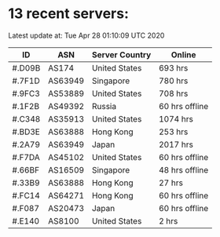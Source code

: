 # 13 recent servers:

Latest update at: Tue Apr 28 01:10:09 UTC 2020

| ID | ASN | Server Country | Online |
| -- | --- | -------------- | ------ |
| #.D09B | AS174 | United States | 693 hrs |
| #.7F1D | AS63949 | Singapore | 780 hrs |
| #.9FC3 | AS53889 | United States | 708 hrs |
| #.1F2B | AS49392 | Russia | 60 hrs offline |
| #.C348 | AS35913 | United States | 1074 hrs |
| #.BD3E | AS63888 | Hong Kong | 253 hrs |
| #.2A79 | AS63949 | Japan | 2017 hrs |
| #.F7DA | AS45102 | United States | 60 hrs offline |
| #.66BF | AS16509 | Singapore | 48 hrs offline |
| #.33B9 | AS63888 | Hong Kong | 27 hrs |
| #.FC14 | AS64271 | Hong Kong | 60 hrs offline |
| #.F087 | AS20473 | Japan | 60 hrs offline |
| #.E140 | AS8100 | United States | 2 hrs |

